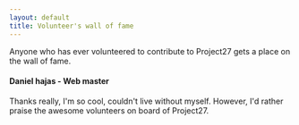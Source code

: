 ```yaml
---
layout: default
title: Volunteer's wall of fame
---
```


Anyone who has ever volunteered to contribute to Project27 gets a place on the wall of fame.

#### Daniel hajas - Web master

Thanks really, I'm so cool, couldn't live without myself. However, I'd rather praise the awesome volunteers on board of Project27.